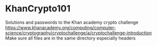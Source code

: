 # KhanCrypto101
Solutions and passwords to the Khan academy crypto challenge 
https://www.khanacademy.org/computing/computer-science/cryptography/cryptochallenge/a/cryptochallenge-introduction
Make sure all files are in the same directory especially headers
